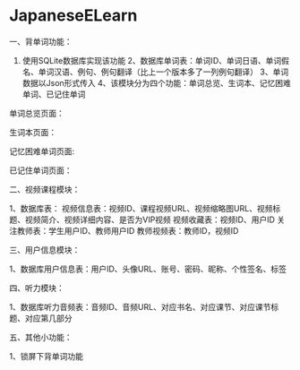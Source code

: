 # JapaneseELearn
一、背单词功能：

1. 使用SQLite数据库实现该功能
2、数据库单词表：单词ID、单词日语、单词假名、单词汉语、例句、例句翻译（比上一个版本多了一列例句翻译）
3、单词数据以Json形式传入
4、该模块分为四个功能：单词总览、生词本、记忆困难单词、已记住单词

单词总览页面：

生词本页面：

记忆困难单词页面:

已记住单词页面：



二、视频课程模块：

1、数据库表：
视频信息表：视频ID、课程视频URL、视频缩略图URL、视频标题、视频简介、视频详细内容、是否为VIP视频
视频收藏表：视频ID、用户ID
关注教师表：学生用户ID、教师用户ID
教师视频表：教师ID，视频ID




三、用户信息模块：

1、数据库用户信息表：用户ID、头像URL、账号、密码、昵称、个性签名、标签



四、听力模块：

1、数据库听力音频表：音频ID、音频URL、对应书名、对应课节、对应课节标题、对应第几部分



五、其他小功能：

1、锁屏下背单词功能
